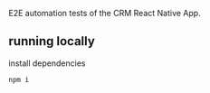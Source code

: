 E2E automation tests of the CRM React Native App.

## running locally
install dependencies


```npm i```